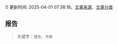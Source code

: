 :alarm_clock: 更新时间: 2025-04-01 07:38:18。[文章来源](/README.md)、[文章分类](/TAGS.md)

## 报告


> 关键字：`报告`、`月报`



